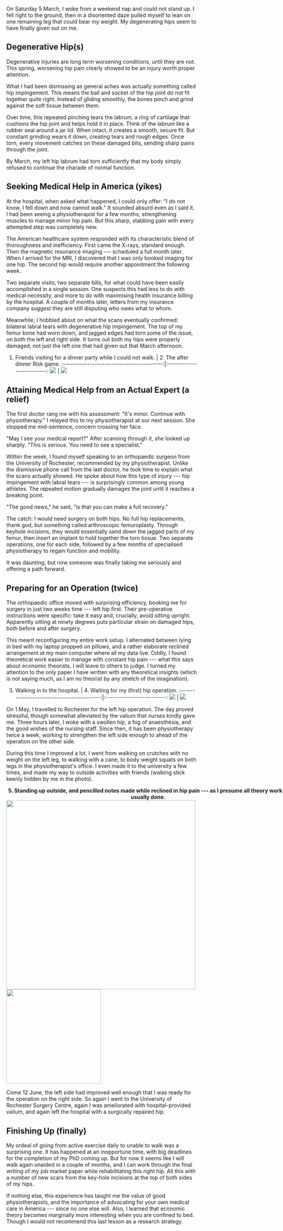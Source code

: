 On Saturday 5 March, I woke from a weekend nap and could not stand up.
I fell right to the ground, then in a disoriented daze pulled myself to lean on one remaining leg that could bear my weight.
My degenerating hips seem to have finally given out on me.

## Degenerative Hip(s)

Degenerative injuries are long term worsening conditions, until they are not.
This spring, worsening hip pain clearly showed to be an injury worth proper attention.

What I had been dismissing as general aches was actually something called hip impingement.
This means the ball and socket of the hip joint do not fit together quite right.
Instead of gliding smoothly, the bones pinch and grind against the soft tissue between them.

Over time, this repeated pinching tears the labrum, a ring of cartilage that cushions the hip joint and helps hold it in place.
Think of the labrum like a rubber seal around a jar lid.
When intact, it creates a smooth, secure fit.
But constant grinding wears it down, creating tears and rough edges. Once torn, every movement catches on these damaged bits, sending sharp pains through the joint.

By March, my left hip labrum had torn sufficiently that my body simply refused to continue the charade of normal function.

## Seeking Medical Help in America (yikes)

At the hospital, when asked what happened, I could only offer: "I do not know, I fell down and now cannot walk."
It sounded absurd even as I said it.
I had been seeing a physiotherapist for a few months, strengthening muscles to manage minor hip pain.
But this sharp, stabbing pain with every attempted step was completely new.

The American healthcare system responded with its characteristic blend of thoroughness and inefficiency.
First came the X-rays, standard enough.
Then the magnetic resonance imaging --- scheduled a full month later. 
When I arrived for the MRI, I discovered that I was only booked imaging for one hip.
The second hip would require another appointment the following week.

Two separate visits, two separate bills, for what could have been easily accomplished in a single session.
One suspects this had less to do with medical necessity, and more to do with maximising health insurance billing by the hospital.
A couple of months later, letters from my insurance company suggest they are still disputing who owes what to whom.

Meanwhile, I hobbled about on what the scans eventually confirmed: bilateral labral tears with degenerative hip impingement.
The top of my femur bone had worn down, and jagged edges had torn some of the issue, on both the left and right side.
It turns out both my hips were properly damaged, not just the left one that had given out that March afternoon.

1. Friends visiting for a dinner party while I could not walk. | 2. The after dinner Risk game.
:-----------------------------------------:|:-------------------------:
![](../files/posts/2025-06-15-two-surgically-repaired-hips/dinner-party.JPG)  |  ![](../files/posts/2025-06-15-two-surgically-repaired-hips/board-game.JPG)


## Attaining Medical Help from an Actual Expert (a relief)

The first doctor rang me with his assessment: "It's minor. Continue with physiotherapy."
I relayed this to my physiotherapist at our next session.
She stopped me mid-sentence, concern crossing her face.

"May I see your medical report?"
After scanning through it, she looked up sharply.
"This is serious. You need to see a specialist."

Within the week, I found myself speaking to an orthopaedic surgeon from the University of Rochester, recommended by my physiotherapist.
Unlike the dismissive phone call from the last doctor, he took time to explain what the scans actually showed.
He spoke about how this type of injury --- hip impingement with labral tears --- is surprisingly common among young athletes.
The repeated motion gradually damages the joint until it reaches a breaking point.

"The good news," he said, "is that you can make a full recovery." 

The catch: I would need surgery on both hips.
No full hip replacements, thank god, but something called arthroscopic femuroplasty.
Through keyhole incisions, they would essentially sand down the jagged parts of my femur, then insert an implant to hold together the torn tissue.
Two separate operations, one for each side, followed by a few months of specialised physiotherapy to regain function and mobility.

It was daunting, but now someone was finally taking me seriously and offering a path forward.

## Preparing for an Operation (twice)

The orthopaedic office moved with surprising efficiency, booking me for surgery in just two weeks time --- left hip first.
Their pre-operative instructions were specific: take it easy and, crucially, avoid sitting upright.
Apparently sitting at ninety degrees puts particular strain on damaged hips, both before and after surgery.

This meant reconfiguring my entire work setup.
I alternated between lying in bed with my laptop propped on pillows, and a rather elaborate reclined arrangement at my main computer where all my data live.
Oddly, I found theoretical work easier to manage with constant hip pain --- what this says about economic theorists, I will leave to others to judge.
I turned my attention to the only paper I have written with any theoretical insights (which is not saying much, as I am no theorist by any stretch of the imagination).

3. Walking in to the hospital. | 4. Waiting for my (first) hip operation.
:-----------------------------------------:|:-------------------------:
![](../files/posts/2025-06-15-two-surgically-repaired-hips/hospital-walk.JPG)  |  ![](../files/posts/2025-06-15-two-surgically-repaired-hips/hospital-bed-1.JPG)

On 1 May, I travelled to Rochester for the left hip operation.
The day proved stressful, though somewhat alleviated by the valium that nurses kindly gave me.
Three hours later, I woke with a swollen hip, a fog of anaesthesia, and the good wishes of the nursing staff.
Since then, it has been physiotherapy twice a week, working to strengthen the left side enough to ahead of the operation on the other side.

During this time I improved a lot.
I went from walking on crutches with no weight on the left leg, to walking with a cane, to body weight squats on both legs in the physiotherapist's office.
I even made it to the university a few times, and made my way to outside activities with friends (walking stick keenly hidden by me in the photo).

<p float="left">
  <div style="width: 750; text-align: center;font-weight: bold">5. Standing up outside, and pencilled notes made while reclined in hip pain --- as I presume all theory work is usually done.</div>
  <img src="../files/posts/2025-06-15-two-surgically-repaired-hips/outside-barbecue.JPG" width="500" />
  <img src="../files/posts/2025-06-15-two-surgically-repaired-hips/cf-notes.JPG" width="250" />
</p>



Come 12 June, the left side had improved well enough that I was ready for the operation on the right side.
So again I went to the University of Rochester Surgery Centre, again I was ameliorated with hospital-provided valium, and again left the hospital with a surgically repaired hip.

## Finishing Up (finally)

My ordeal of going from active exercise daily to unable to walk was a surprising one.
It has happened at an inopportune time, with big deadlines for the completion of my PhD coming up.
But for now it seems like I will walk again unaided in a couple of months, and I can work through the final writing of my job market paper while rehabilitating this right hip.
All this with a number of new scars from the key-hole incisions at the top of both sides of my hips.

If nothing else, this experience has taught me the value of good physiotherapists, and the importance of advocating for your own medical care in America --- since no one else will.
Also, I learned that economic theory becomes marginally more interesting when you are confined to bed.
Though I would not recommend this last lesson as a research strategy.
